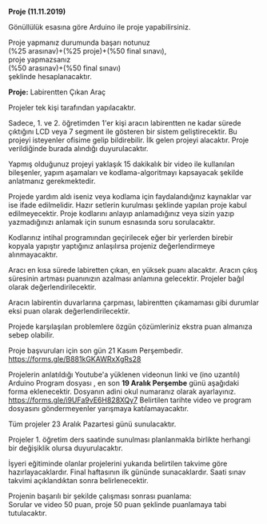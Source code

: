 **Proje (11.11.2019)**  
 
Gönüllülük esasına göre Arduino ile proje yapabilirsiniz.  

Proje yapmanız durumunda başarı notunuz  
(%25 arasınav)+(%25 proje)+(%50 final sınavı),  
proje yapmazsanız   
(%50 arasınav)+(%50 final sınavı)   
şeklinde hesaplanacaktır.

**Proje:** Labirentten Çıkan Araç

Projeler tek kişi tarafından yapılacaktır.

Sadece, 1. ve 2. öğretimden 1'er kişi aracın labirentten ne kadar sürede çıktığını LCD veya 7 segment ile gösteren bir sistem geliştirecektir. Bu projeyi isteyenler ofisime gelip bildirebilir. İlk gelen projeyi alacaktır. Proje verildiğinde burada alındığı duyurulacaktır.


Yapmış olduğunuz projeyi yaklaşık 15 dakikalık bir video ile kullanılan bileşenler, yapım aşamaları ve kodlama-algoritmayı kapsayacak şekilde  anlatmanız gerekmektedir. 

Projede  yardım aldı iseniz veya kodlama için faydalandığınız kaynaklar var ise  ifade edilmelidir. Hazır setlerin kurulması şeklinde yapılan proje kabul edilmeyecektir. Proje kodlarını anlayıp anlamadığınız veya sizin yazıp yazmadığınızı anlamak için sunum esnasında   soru sorulacaktır.

Kodlarınız intihal programından geçirilecek eğer bir yerlerden birebir kopyala yapıştır yaptığınız anlaşılırsa projeniz değerlendirmeye alınmayacaktır. 

Aracı en kısa sürede labiretten çıkan, en yüksek puanı alacaktır. Aracın çıkış süresinin  artması  puanınızın azalması anlamına gelecektir.  Projeler bağıl olarak değerlendirilecektir.

Aracın labirentin duvarlarına çarpması, labirentten çıkamaması gibi durumlar eksi puan olarak değerlendirilecektir. 

Projede karşılaşılan problemlere özgün çözümleriniz ekstra puan almanıza sebep olabilir.

Proje başvuruları için son gün 21 Kasım Perşembedir.    
https://forms.gle/B881kGKAWRxXgRs28

Projelerin anlatıldığı Youtube'a yüklenen videonun linki ve (ino uzantılı) Arduino Program dosyası , en son **19 Aralık Perşembe** günü aşağıdaki forma eklenecektir. Dosyanın adini okul numaranız olarak ayarlayınız.
https://forms.gle/i9UFa9vE6H828XQy7
Belirtilen tarihte video ve program dosyasını göndermeyenler  yarışmaya katılamayacaktır.


Tüm projeler 23 Aralık Pazartesi günü sunulacaktır.

Projeler 1. öğretim ders saatinde sunulması planlanmakla birlikte herhangi bir değişiklik olursa duyurulacaktır.


İşyeri eğitiminde olanlar projelerini yukarıda belirtilen takvime göre hazırlayacaklardır. Final haftasının ilk gününde sunacaklardır. Saati sınav takvimi açıklandıktan sonra belirlenecektir.

Projenin başarılı bir şekilde çalışması sonrası puanlama:   
Sorular ve video 50 puan, proje 50 puan şeklinde puanlamaya tabi tutulacaktır.
